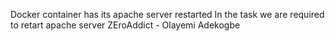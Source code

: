 Docker container has its apache server restarted
In the task we are required to retart apache server
ZEroAddict - Olayemi Adekogbe
